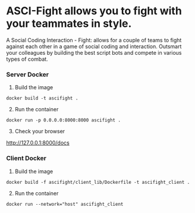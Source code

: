 # **ASCI-Fight** allows you to fight with your teammates in style.

A Social Coding Interaction - Fight: allows for a couple of teams to fight against each other in a game of social coding and interaction. Outsmart your colleagues by building the best script bots and compete in various types of combat.

### Server Docker

1. Build the image

```
docker build -t ascifight .
```

2. Run the container

```
docker run -p 0.0.0.0:8000:8000 ascifight .
```

3. Check your browser

http://127.0.0.1:8000/docs

### Client Docker

1. Build the image

```
docker build -f ascifight/client_lib/Dockerfile -t ascifight_client .
```

2. Run the container

```
docker run --network="host" ascifight_client
```
